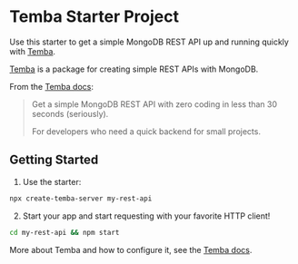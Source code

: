 # Temba Starter Project

Use this starter to get a simple MongoDB REST API up and running quickly with [Temba](https://github.com/bouwe77/temba).

[Temba](https://github.com/bouwe77/temba) is a package for creating simple REST APIs with MongoDB.

From the [Temba docs](https://github.com/bouwe77/temba/blob/main/readme.md):

> Get a simple MongoDB REST API with zero coding in less than 30 seconds (seriously).
>
> For developers who need a quick backend for small projects.

## Getting Started

1. Use the starter:

```bash
npx create-temba-server my-rest-api
```

2. Start your app and start requesting with your favorite HTTP client!

```bash
cd my-rest-api && npm start
```

More about Temba and how to configure it, see the [Temba docs](https://github.com/bouwe77/temba/blob/main/readme.md).
